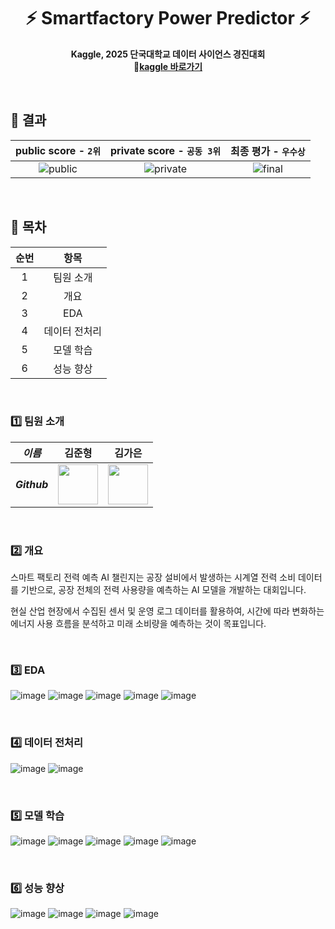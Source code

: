 <div align="center">
  <h1>⚡ Smartfactory Power Predictor ⚡</h1>
  <p>
    <strong>Kaggle, 2025 단국대학교 데이터 사이언스 경진대회</strong><br>
    <strong>🚀<a href="https://www.kaggle.com/competitions/dku-data-science" target="_blank">kaggle 바로가기</a></strong>
  </p>
</div>

<br>

## 👑 결과
| public score - `2위` | private score - `공동 3위` | 최종 평가 - `우수상` |
|:--------------------:|:---------------------------:|:---------------------:|
| ![public](https://github.com/user-attachments/assets/c500f2ed-1a6f-4adb-9b4c-1972e6207cc2) | ![private](https://github.com/user-attachments/assets/f053baed-b61a-4d07-8913-4e50d32d3e59) | ![final](https://github.com/user-attachments/assets/d661e6e4-a2bc-461d-a35a-035b5d970860) |

<br>

## 📜 목차

| 순번 | 항목 |
| :-: | :-: |
| 1 | 팀원 소개 |
| 2 | 개요 |
| 3 | EDA |
| 4 | 데이터 전처리 |
| 5 | 모델 학습 |
| 6 | 성능 향상 |

<br>

### 1️⃣ 팀원 소개
| _이름_ | 김준형 | 김가은 |
|:-----:|:----:|:-----:|
| ___Github___ | <a href="https://github.com/JHZLO"><img src="https://avatars.githubusercontent.com/u/105791673?v=4" width="64" height="64"></a> | <a href="https://github.com/ganyaaaaa"><img src="https://avatars.githubusercontent.com/u/141535219?v=4" width="64" height="64"></a> |

<br>

### 2️⃣ 개요

스마트 팩토리 전력 예측 AI 챌린지는 공장 설비에서 발생하는 시계열 전력 소비 데이터를 기반으로, 공장 전체의 전력 사용량을 예측하는 AI 모델을 개발하는 대회입니다.

현실 산업 현장에서 수집된 센서 및 운영 로그 데이터를 활용하여, 시간에 따라 변화하는 에너지 사용 흐름을 분석하고 미래 소비량을 예측하는 것이 목표입니다.

<br>

### 3️⃣ EDA
![image](https://github.com/user-attachments/assets/514d4a9b-b643-413d-a605-57d2261b8be3)
![image](https://github.com/user-attachments/assets/01548ae5-5581-4fac-aee2-f6fb4c3e561a)
![image](https://github.com/user-attachments/assets/8f9b7c70-53b4-427d-bb33-dc8e495485c4)
![image](https://github.com/user-attachments/assets/17299791-de3f-4f9a-9afe-a5b16f60e244)
![image](https://github.com/user-attachments/assets/6e5634fb-3478-44e0-b418-5b52e3b7aa69)

<br>

### 4️⃣ 데이터 전처리
![image](https://github.com/user-attachments/assets/2ec85198-7623-4fd3-a249-80190c9f5110)
![image](https://github.com/user-attachments/assets/9f7806f3-1428-4b05-8188-198a0e53bd66)

<br>

### 5️⃣ 모델 학습
![image](https://github.com/user-attachments/assets/a35b0c8a-a6ce-4f43-a0c4-c9e30a9e3708)
![image](https://github.com/user-attachments/assets/9f8b80ee-1676-4f3c-aa57-99ea58f0cd1d)
![image](https://github.com/user-attachments/assets/ffd14ced-f518-4c32-9424-7bc4e51dcb4d)
![image](https://github.com/user-attachments/assets/50498aca-db3e-4401-9f16-52ae5979c5fa)
![image](https://github.com/user-attachments/assets/6871cc42-2bab-4570-b241-39095be6d375)

<br>

### 6️⃣ 성능 향상
![image](https://github.com/user-attachments/assets/515d42e3-d4c4-446f-8df9-505dcffade36)
![image](https://github.com/user-attachments/assets/0ce8bd72-c6d8-4758-a80f-0189f0772713)
![image](https://github.com/user-attachments/assets/521ab024-d039-4f78-ae65-a7fb34c783d4)
![image](https://github.com/user-attachments/assets/f8ae6aba-23e0-4a0d-a282-5a6d5533ded1)


